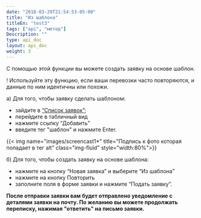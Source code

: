 ```yaml
---
date: "2018-03-29T21:54:53-05:00"
title: "Из шаблона"
titleEn: "test3"
tags: ["api", "метод"]
Description: ""
type: api_doc
layout: api_doc
weight: 3
---
```


С помощью этой функции вы можете создать заявку на основе шаблон.

! Используйте эту функцию, если ваши перевозки часто повторяются, и данные по ним идентичны или похожи.

а) Для того, чтобы заявку сделать шаблоном:

- зайдите в <a href="https://my.fesco.com/requests" target="_blank">“Список заявок”</a>; 
- перейдите в табличный вид
- нажмите ссылку “Добавить” 
- введите тег "шаблон" и нажмите Enter.

{{< img name="images/screencast1*" title="Подпись к фото которая попадает в тег alt" class="img-fluid" style="width:80%">}}
<br/>

б) Для того, чтобы создать заявку на основе шаблона:

- нажмите на кнопку “Новая заявка” и выберите “Из шаблона”
- нажмите на кнопку Повторить
- заполните поля в форме заявки и нажмите “Подать заявку”.

**После отправки заявки вам будет отправлено уведомление с деталями заявки на почту. По желанию вы можете продолжать переписку, нажимая "ответить" на письмо заявки.**

